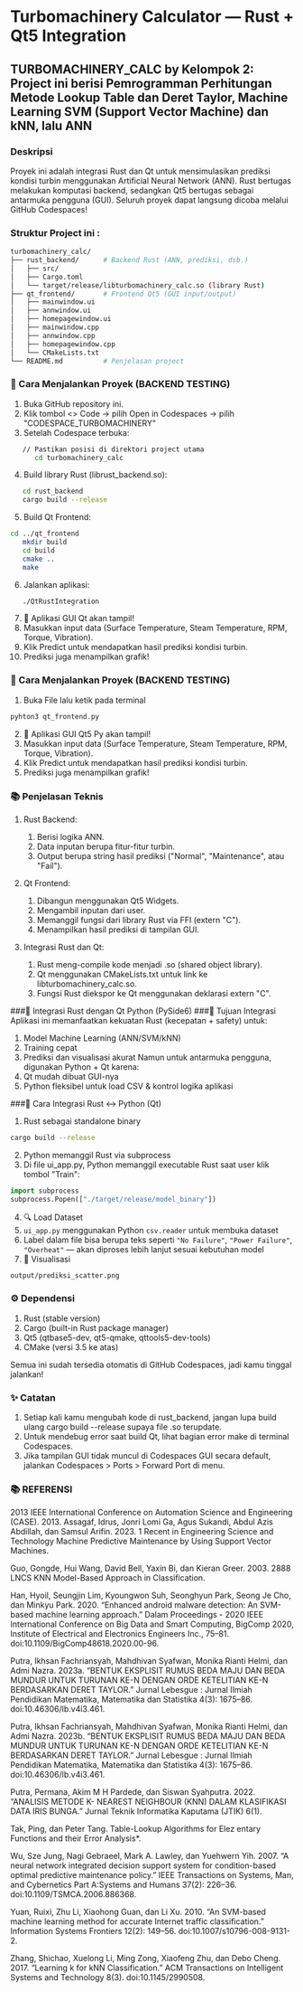 # Turbomachinery Calculator — Rust + Qt5 Integration
## TURBOMACHINERY_CALC by Kelompok 2: Project ini berisi Pemrogramman Perhitungan Metode Lookup Table dan Deret Taylor, Machine Learning SVM (Support Vector Machine) dan kNN, lalu ANN

### Deskripsi

Proyek ini adalah integrasi Rust dan Qt untuk mensimulasikan prediksi kondisi turbin menggunakan Artificial Neural Network (ANN).
Rust bertugas melakukan komputasi backend, sedangkan Qt5 bertugas sebagai antarmuka pengguna (GUI).
Seluruh proyek dapat langsung dicoba melalui GitHub Codespaces!

### Struktur Project ini :
```bash
turbomachinery_calc/
├── rust_backend/      # Backend Rust (ANN, prediksi, dsb.)
│   ├── src/
│   ├── Cargo.toml
│   └── target/release/libturbomachinery_calc.so (library Rust)
├── qt_frontend/       # Frontend Qt5 (GUI input/output)
│   ├── mainwindow.ui
│   ├── annwindow.ui
│   ├── homepagewindow.ui
│   ├── mainwindow.cpp
│   ├── annwindow.cpp
│   ├── homepagewindow.cpp
│   └── CMakeLists.txt
└── README.md          # Penjelasan project
```

### 🚀 Cara Menjalankan Proyek (BACKEND TESTING)
1. Buka GitHub repository ini.
2. Klik tombol <> Code → pilih Open in Codespaces → pilih "CODESPACE_TURBOMACHINERY"
3. Setelah Codespace terbuka:
```bash
   // Pastikan posisi di direktori project utama
      cd turbomachinery_calc
```
4. Build library Rust (librust_backend.so):
```bash
   cd rust_backend
   cargo build --release
```
5. Build Qt Frontend:
```bash
cd ../qt_frontend
   mkdir build
   cd build
   cmake ..
   make
```
6. Jalankan aplikasi:
```bash
   ./QtRustIntegration
```
7. 🎉 Aplikasi GUI Qt akan tampil!
8. Masukkan input data (Surface Temperature, Steam Temperature, RPM, Torque, Vibration).
9. Klik Predict untuk mendapatkan hasil prediksi kondisi turbin.
10. Prediksi juga menampilkan grafik!

### 🚀 Cara Menjalankan Proyek (BACKEND TESTING)
1. Buka File lalu ketik pada terminal
```bash
pyhton3 qt_frontend.py
```
2. 🎉 Aplikasi GUI Qt5 Py akan tampil!
8. Masukkan input data (Surface Temperature, Steam Temperature, RPM, Torque, Vibration).
9. Klik Predict untuk mendapatkan hasil prediksi kondisi turbin.
10. Prediksi juga menampilkan grafik!
    
### 📚 Penjelasan Teknis
1. Rust Backend:
    1. Berisi logika ANN.
    2. Data inputan berupa fitur-fitur turbin.
    3. Output berupa string hasil prediksi ("Normal", "Maintenance", atau "Fail").

2. Qt Frontend:
    1. Dibangun menggunakan Qt5 Widgets.
    2. Mengambil inputan dari user.
    3. Memanggil fungsi dari library Rust via FFI (extern "C").
    4. Menampilkan hasil prediksi di tampilan GUI.

3. Integrasi Rust dan Qt:
    1. Rust meng-compile kode menjadi .so (shared object library).
    2. Qt menggunakan CMakeLists.txt untuk link ke libturbomachinery_calc.so.
    3. Fungsi Rust diekspor ke Qt menggunakan deklarasi extern "C".

###🔧 Integrasi Rust dengan Qt Python (PySide6)
###🧠 Tujuan Integrasi
Aplikasi ini memanfaatkan kekuatan Rust (kecepatan + safety) untuk:
1. Model Machine Learning (ANN/SVM/kNN)
2. Training cepat
3. Prediksi dan visualisasi akurat
Namun untuk antarmuka pengguna, digunakan Python + Qt karena:
1. Qt mudah dibuat GUI-nya
2. Python fleksibel untuk load CSV & kontrol logika aplikasi

###🔄 Cara Integrasi Rust ↔ Python (Qt)
1. Rust sebagai standalone binary
```bash
cargo build --release
```
2. Python memanggil Rust via subprocess
3. Di file ui_app.py, Python memanggil executable Rust saat user klik tombol "Train":
```python
import subprocess
subprocess.Popen(["./target/release/model_binary"])
```
4. 🔍 Load Dataset
5. `ui_app.py` menggunakan Python `csv.reader` untuk membuka dataset
6. Label dalam file bisa berupa teks seperti `"No Failure"`, `"Power Failure"`, `"Overheat"` — akan diproses lebih lanjut sesuai kebutuhan model
7. 🎨 Visualisasi
```bash
output/prediksi_scatter.png
```
### ⚙️ Dependensi
1. Rust (stable version)
2. Cargo (built-in Rust package manager)
3. Qt5 (qtbase5-dev, qt5-qmake, qttools5-dev-tools)
4. CMake (versi 3.5 ke atas)

Semua ini sudah tersedia otomatis di GitHub Codespaces, jadi kamu tinggal jalankan!

### ✨ Catatan
1. Setiap kali kamu mengubah kode di rust_backend, jangan lupa build ulang cargo build --release supaya file .so terupdate.
2. Untuk mendebug error saat build Qt, lihat bagian error make di terminal Codespaces.
3. Jika tampilan GUI tidak muncul di Codespaces GUI secara default, jalankan Codespaces > Ports > Forward Port di menu.

### 📚 REFERENSI
2013 IEEE International Conference on Automation Science and Engineering (CASE). 2013.
Assagaf, Idrus, Jonri Lomi Ga, Agus Sukandi, Abdul Azis Abdillah, dan Samsul Arifin. 2023.
1 Recent in Engineering Science and Technology Machine Predictive Maintenance by
Using Support Vector Machines.

Guo, Gongde, Hui Wang, David Bell, Yaxin Bi, dan Kieran Greer. 2003. 2888 LNCS KNN
Model-Based Approach in Classification.

Han, Hyoil, Seungjin Lim, Kyoungwon Suh, Seonghyun Park, Seong Je Cho, dan Minkyu
Park. 2020. “Enhanced android malware detection: An SVM-based machine learning
approach.” Dalam Proceedings - 2020 IEEE International Conference on Big Data and
Smart Computing, BigComp 2020, Institute of Electrical and Electronics Engineers Inc.,
75–81. doi:10.1109/BigComp48618.2020.00-96.

Putra, Ikhsan Fachriansyah, Mahdhivan Syafwan, Monika Rianti Helmi, dan Admi Nazra.
2023a. “BENTUK EKSPLISIT RUMUS BEDA MAJU DAN BEDA MUNDUR UNTUK
TURUNAN KE-N DENGAN ORDE KETELITIAN KE-N BERDASARKAN DERET
TAYLOR.” Jurnal Lebesgue : Jurnal Ilmiah Pendidikan Matematika, Matematika dan
Statistika 4(3): 1675–86. doi:10.46306/lb.v4i3.461.

Putra, Ikhsan Fachriansyah, Mahdhivan Syafwan, Monika Rianti Helmi, dan Admi Nazra.
2023b. “BENTUK EKSPLISIT RUMUS BEDA MAJU DAN BEDA MUNDUR UNTUK
TURUNAN KE-N DENGAN ORDE KETELITIAN KE-N BERDASARKAN DERET
TAYLOR.” Jurnal Lebesgue : Jurnal Ilmiah Pendidikan Matematika, Matematika dan
Statistika 4(3): 1675–86. doi:10.46306/lb.v4i3.461.

Putra, Permana, Akim M H Pardede, dan Siswan Syahputra. 2022. “ANALISIS METODE K-
NEAREST NEIGHBOUR (KNN) DALAM KLASIFIKASI DATA IRIS BUNGA.”
Jurnal Teknik Informatika Kaputama (JTIK) 6(1).

Tak, Ping, dan Peter Tang. Table-Lookup Algorithms for Elez entary Functions and their Error
Analysis*.

Wu, Sze Jung, Nagi Gebraeel, Mark A. Lawley, dan Yuehwern Yih. 2007. “A neural network
integrated decision support system for condition-based optimal predictive maintenance
policy.” IEEE Transactions on Systems, Man, and Cybernetics Part A:Systems and
Humans 37(2): 226–36. doi:10.1109/TSMCA.2006.886368.

Yuan, Ruixi, Zhu Li, Xiaohong Guan, dan Li Xu. 2010. “An SVM-based machine learning
method for accurate Internet traffic classification.” Information Systems Frontiers 12(2):
149–56. doi:10.1007/s10796-008-9131-2.

Zhang, Shichao, Xuelong Li, Ming Zong, Xiaofeng Zhu, dan Debo Cheng. 2017. “Learning k
for kNN Classification.” ACM Transactions on Intelligent Systems and Technology 8(3).
doi:10.1145/2990508.
